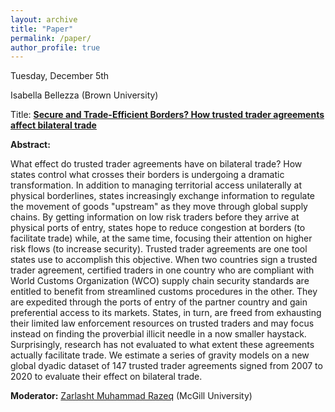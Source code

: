 ```yaml
---
layout: archive
title: "Paper"
permalink: /paper/
author_profile: true
---
```



Tuesday, December 5th

Isabella Bellezza (Brown University)

Title: <a href="https://gsipe-workshop.github.io/files/effect TTs on bilateral trade.pdf">**Secure and Trade-Efficient Borders?
How trusted trader agreements affect bilateral trade**</a>


**Abstract:**

What effect do trusted trader agreements have on bilateral trade? How states control what crosses their borders is undergoing a dramatic transformation. In addition to managing territorial access unilaterally at physical borderlines, states increasingly exchange information to regulate the movement of goods "upstream" as they move through global supply chains. By getting information on low risk traders before they arrive at physical ports of entry, states hope to reduce congestion at borders (to facilitate trade) while, at the same time, focusing their attention on higher risk flows (to increase security). Trusted trader agreements are one tool states use to accomplish this objective. When two countries sign a trusted trader agreement, certified traders in one country who are compliant with World Customs Organization (WCO) supply chain security standards are entitled to benefit from streamlined customs procedures in the other. They are expedited through the ports of entry of the partner country and gain preferential access to its markets. States, in turn, are freed from exhausting their limited law enforcement resources on trusted traders and may focus instead on finding the proverbial illicit needle in a now smaller haystack. Surprisingly, research has not evaluated to what extent these agreements actually facilitate trade. We estimate a series of gravity models on a new global dyadic dataset of 147 trusted trader agreements signed from 2007 to 2020 to evaluate their effect on bilateral trade.


**Moderator:** [Zarlasht Muhammad Razeq](https://www.zarlashtmrazeq.com/) (McGill University) 
